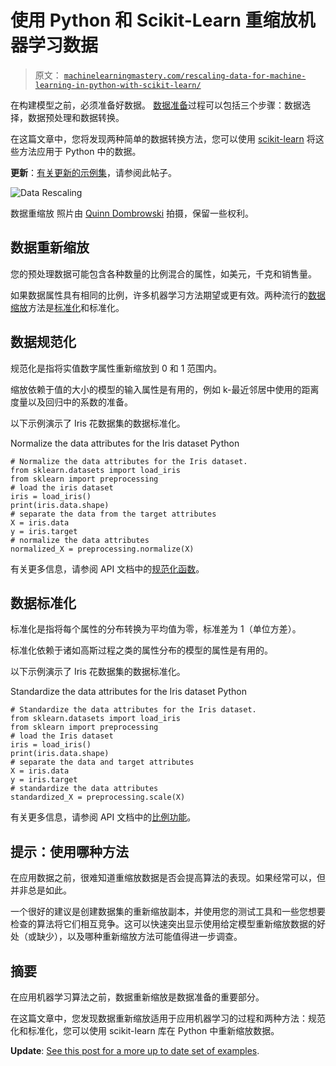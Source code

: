 # 使用 Python 和 Scikit-Learn 重缩放机器学习数据

> 原文： [`machinelearningmastery.com/rescaling-data-for-machine-learning-in-python-with-scikit-learn/`](https://machinelearningmastery.com/rescaling-data-for-machine-learning-in-python-with-scikit-learn/)

在构建模型之前，必须准备好数据。 [数据准备](http://machinelearningmastery.com/how-to-prepare-data-for-machine-learning/ "How to Prepare Data For Machine Learning")过程可以包括三个步骤：数据选择，数据预处理和数据转换。

在这篇文章中，您将发现两种简单的数据转换方法，您可以使用 [scikit-learn](http://machinelearningmastery.com/a-gentle-introduction-to-scikit-learn-a-python-machine-learning-library/ "A Gentle Introduction to Scikit-Learn: A Python Machine Learning Library") 将这些方法应用于 Python 中的数据。

**更新**：[有关更新的示例集](http://machinelearningmastery.com/prepare-data-machine-learning-python-scikit-learn/)，请参阅此帖子。

![Data Rescaling](https://3qeqpr26caki16dnhd19sv6by6v-wpengine.netdna-ssl.com/wp-content/uploads/2014/07/Data-Rescaling.jpg)

数据重缩放
照片由 [Quinn Dombrowski](https://www.flickr.com/photos/quinnanya/4508825094) 拍摄，保留一些权利。

## 数据重新缩放

您的预处理数据可能包含各种数量的比例混合的属性，如美元，千克和销售量。

如果数据属性具有相同的比例，许多机器学习方法期望或更有效。两种流行的[数据缩放](http://en.wikipedia.org/wiki/Feature_scaling)方法是[标准化](http://en.wikipedia.org/wiki/Normalization_(statistics))和标准化。

## 数据规范化

规范化是指将实值数字属性重新缩放到 0 和 1 范围内。

缩放依赖于值的大小的模型的输入属性是有用的，例如 k-最近邻居中使用的距离度量以及回归中的系数的准备。

以下示例演示了 Iris 花数据集的数据标准化。

Normalize the data attributes for the Iris dataset Python

```
# Normalize the data attributes for the Iris dataset.
from sklearn.datasets import load_iris
from sklearn import preprocessing
# load the iris dataset
iris = load_iris()
print(iris.data.shape)
# separate the data from the target attributes
X = iris.data
y = iris.target
# normalize the data attributes
normalized_X = preprocessing.normalize(X)
```

有关更多信息，请参阅 API 文档中的[规范化函数](http://scikit-learn.org/stable/modules/generated/sklearn.preprocessing.normalize.html)。

## 数据标准化

标准化是指将每个属性的分布转换为平均值为零，标准差为 1（单位方差）。

标准化依赖于诸如高斯过程之类的属性分布的模型的属性是有用的。

以下示例演示了 Iris 花数据集的数据标准化。

Standardize the data attributes for the Iris dataset Python

```
# Standardize the data attributes for the Iris dataset.
from sklearn.datasets import load_iris
from sklearn import preprocessing
# load the Iris dataset
iris = load_iris()
print(iris.data.shape)
# separate the data and target attributes
X = iris.data
y = iris.target
# standardize the data attributes
standardized_X = preprocessing.scale(X)
```

有关更多信息，请参阅 API 文档中的[比例功能](http://scikit-learn.org/stable/modules/generated/sklearn.preprocessing.scale.html#sklearn.preprocessing.scale)。

## 提示：使用哪种方法

在应用数据之前，很难知道重缩放数据是否会提高算法的表现。如果经常可以，但并非总是如此。

一个很好的建议是创建数据集的重新缩放副本，并使用您的测试工具和一些您想要检查的算法将它们相互竞争。这可以快速突出显示使用给定模型重新缩放数据的好处（或缺少），以及哪种重新缩放方法可能值得进一步调查。

## 摘要

在应用机器学习算法之前，数据重新缩放是数据准备的重要部分。

在这篇文章中，您发现数据重新缩放适用于应用机器学习的过程和两种方法：规范化和标准化，您可以使用 scikit-learn 库在 Python 中重新缩放数据。

**Update**: [See this post for a more up to date set of examples](http://machinelearningmastery.com/prepare-data-machine-learning-python-scikit-learn/).